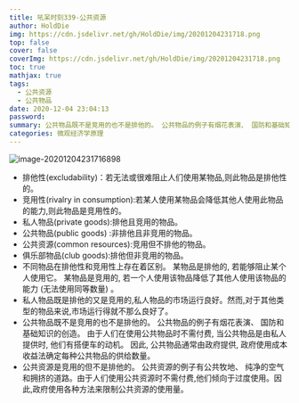 ```yaml
---
title: 吼呆时刻339-公共资源
author: HoldDie
img: https://cdn.jsdelivr.net/gh/HoldDie/img/20201204231718.png
top: false
cover: false
coverImg: https://cdn.jsdelivr.net/gh/HoldDie/img/20201204231718.png
toc: true
mathjax: true
tags:
  - 公共资源
  - 公共物品
date: 2020-12-04 23:04:13
password:
summary: 公共物品既不是竞用的也不是排他的。 公共物品的例子有烟花表演、 国防和基础知识的创造。
categories: 微观经济学原理
---
```


![image-20201204231716898](https://cdn.jsdelivr.net/gh/HoldDie/img/20201204231718.png)

- 排他性(excludability)：若无法或很难阻止人们使用某物品,则此物品是排他性的。 
- 竞用性(rivalry in consumption):若某人使用某物品会降低其他人使用此物品的能力,则此物品是竞用性的。 
- 私人物品(private goods):排他且竞用的物品。 
- 公共物品(public goods) :非排他且非竞用的物品。 
- 公共资源(common resources):竞用但不排他的物品。 
- 俱乐部物品(club goods):排他但非竞用的物品。
- 不同物品在排他性和竞用性上存在着区别。 某物品是排他的, 若能够阻止某个人使用它。
  某物品是竞用的, 若一个人使用该物品降低了其他人使用该物品的能力 (无法使用同等数量) 。
- 私人物品既是排他的又是竞用的,私人物品的市场运行良好。然而,对于其他类型的物品来说,市场运行得就不那么良好了。
- 公共物品既不是竞用的也不是排他的。 公共物品的例子有烟花表演、 国防和基础知识的创造。 由于人们在使用公共物品时不需付费, 当公共物品是由私人提供时, 他们有搭便车的动机。 因此, 公共物品通常由政府提供, 政府使用成本收益法确定每种公共物品的供给数量。
- 公共资源是竞用的但不是排他的。 公共资源的例子有公共牧地、 纯净的空气和拥挤的道路。由于人们使用公共资源时不需付费,他们倾向于过度使用。因此,政府使用各种方法来限制公共资源的使用量。